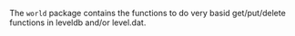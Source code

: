The `world` package contains the functions to do very basid get/put/delete functions in leveldb and/or level.dat.
